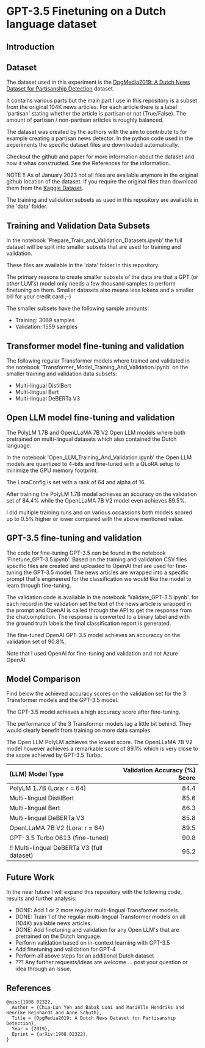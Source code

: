 # GPT-3.5 Finetuning on a Dutch language dataset

## Introduction



## Dataset

The dataset used in this experiment is the [DpgMedia2019: A Dutch News Dataset for Partisanship Detection](https://github.com/dpgmedia/partisan-news2019) dataset.

It contains various parts but the main part I use in this repository is a subset from the original 104K news articles. For each article there is a label 'partisan' stating whether the article is partisan or not (True/False). The amount of partisan / non-partisan articles is roughly balanced.

The dataset was created by the authors with the aim to contribute to for example creating a partisan news detector. In the python code used in the experiments the specific dataset files are downloaded automatically. 

Checkout the github and paper for more information about the dataset and how it whas constructed. See the References for the information.

NOTE !! As of January 2023 not all files are available anymore in the original github location of the dataset. If you require the original files than download them from the [Kaggle Dataset](https://www.kaggle.com/datasets/rsmits/dpgmedia2019).

The training and validation subsets as used in this repository are available in the 'data' folder.

## Training and Validation Data Subsets

In the notebook 'Prepare_Train_and_Validation_Datasets.ipynb' the full dataset will be split into smaller subsets that are used for training and validation.

These files are available in the 'data' folder in this repository.

The primary reasons to create smaller subsets of the data are that a GPT (or other LLM's) model only needs a few thousand samples to perform finetuning on them. Smaller datasets also means less tokens and a smaller bill for your credit card ;-)

The smaller subsets have the following sample amounts:
* Training: 3069 samples
* Validation: 1559 samples

## Transformer model fine-tuning and validation

The following regular Transformer models where trained and validated in the notebook 'Transformer_Model_Training_And_Validation.ipynb' on the smaller training and validation data subsets:
* Multi-lingual DistilBert
* Multi-lingual Bert
* Multi-linqual DeBERTa V3

## Open LLM model fine-tuning and validation

The PolyLM 1.7B and OpenLLaMA 7B V2 Open LLM models where both pretrained on multi-lingual datasets which also contained the Dutch language.

In the notebook 'Open_LLM_Training_And_Validation.ipynb' the Open LLM models are quantized to 4-bits and fine-tuned with a QLoRA setup to minimize the GPU memory footprint.

The LoraConfig is set with a rank of 64 and alpha of 16.

After training the PolyLM 1.7B model achieves an accuracy on the validation set of 84.4% while the OpenLLaMA 7B V2 model even achieves 89.5%.

I did multiple training runs and on various occassions both models scored up to 0.5% higher or lower compared with the above mentioned value.  

## GPT-3.5 fine-tuning and validation

The code for fine-tuning GPT-3.5 can be found in the notebook 'Finetune_GPT-3.5.ipynb'. Based on the training and validation CSV files specific files are created  and uploaded to OpenAI that are used for fine-tuning the GPT-3.5 model. The news articles are wrapped into a specific prompt that's engineered for the classification we would like the model to learn through fine-tuning.

The validation code is available in the notebook 'Validate_GPT-3.5.ipynb'. for each record in the validation set the text of the news article is wrapped in the prompt and OpenAI is called through the API to get the response from the chatcompletion.
The response is converted to a binary label and with the ground truth labels the final classification report is generated.

The fine-tuned OpenAI GPT-3.5 model achieves an accuraccy on the validation set of 90.8%.

Note that I used OpenAI for fine-tuning and validation and not Azure OpenAI.

## Model Comparison

Find below the achieved accuracy scores on the validation set for the 3 Transformer models and the GPT-3.5 model.

The GPT-3.5 model achieves a high accuracy score after fine-tuning.

The performance of the 3 Transformer models lag a little bit behind. They would clearly benefit from training on more data samples.

The Open LLM PolyLM achieves the lowest score. The OpenLLaMA 7B V2 model however achieves a remarkable score of 89.1% which is very close to the score achieved by GPT-3.5 Turbo.

| (LLM) Model Type | Validation Accuracy (%) Score |
|:---------------|----------------:|
| PolyLM 1.7B (Lora: r = 64) | 84.4 |
| Multi-lingual DistilBert | 85.6 |
| Multi-lingual Bert | 86.3 |
| Multi-linqual DeBERTa V3 | 85.8 |
| OpenLLaMA 7B V2 (Lora: r = 64) | 89.5 |
| GPT-3.5 Turbo 0613 (fine-tuned) | 90.8 |
| !! Multi-linqual DeBERTa V3 (full dataset) | 95.2 |

## Future Work

In the near future I will expand this repository with the following code, results and further analysis:
* DONE: Add 1 or 2 more regular multi-lingual Transformer models.
* DONE: Train 1 of the regular multi-lingual Transformer models on all (104K) available news articles.
* DONE: Add finetuning and validation for any Open LLM's that are pretrained on the Dutch language.
* Perform validation based on in-context learning with GPT-3.5
* Add finetuning and validation for GPT-4
* Perform all above steps for an additional Dutch dataset
* ??? Any further requests/ideas are welcome ... post your question or idea through an Issue.

## References

```
@misc{1908.02322,
  Author = {Chia-Lun Yeh and Babak Loni and Mariëlle Hendriks and Henrike Reinhardt and Anne Schuth},
  Title = {DpgMedia2019: A Dutch News Dataset for Partisanship Detection},
  Year = {2019},
  Eprint = {arXiv:1908.02322},
}
```